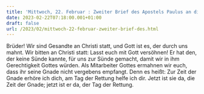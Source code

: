 ```yaml
---
title: 'Mittwoch, 22. Februar : Zweiter Brief des Apostels Paulus an die Korinther 5,20-21.6,1-2.'
date: 2023-02-22T07:18:00.001+01:00
draft: false
url: /2023/02/mittwoch-22-februar-zweiter-brief-des.html
---
```


Brüder! Wir sind Gesandte an Christi statt, und Gott ist es, der durch uns mahnt. Wir bitten an Christi statt: Lasst euch mit Gott versöhnen! Er hat den, der keine Sünde kannte, für uns zur Sünde gemacht, damit wir in ihm Gerechtigkeit Gottes würden. Als Mitarbeiter Gottes ermahnen wir euch, dass ihr seine Gnade nicht vergebens empfangt. Denn es heißt: Zur Zeit der Gnade erhöre ich dich, am Tag der Rettung helfe ich dir. Jetzt ist sie da, die Zeit der Gnade; jetzt ist er da, der Tag der Rettung.
